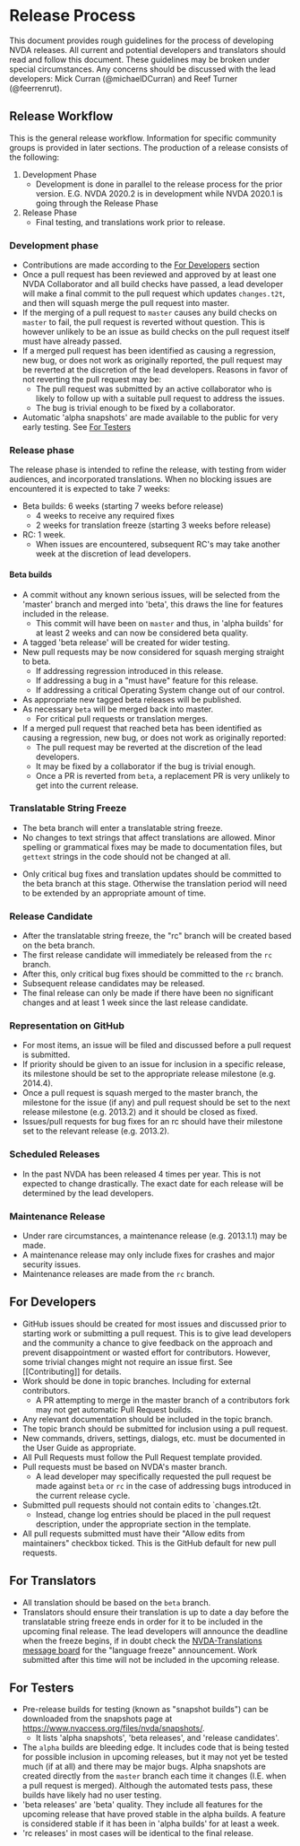 # Release Process

This document provides rough guidelines for the process of developing NVDA releases. All current and potential developers and translators should read and follow this document. These guidelines may be broken under special circumstances. Any concerns should be discussed with the lead developers: Mick Curran (@michaelDCurran) and Reef Turner (@feerrenrut).
 
## Release Workflow
This is the general release workflow. Information for specific community groups is provided in later sections. The production of a release consists of the following:
1. Development Phase
   - Development is done in parallel to the release process for the prior version. E.G. NVDA 2020.2 is in development while NVDA 2020.1 is going through the Release Phase
1. Release Phase
   - Final testing, and translations work prior to release.

### Development phase
* Contributions are made according to the [For Developers](#for-developers) section 
* Once a pull request has been reviewed and approved by at least one NVDA Collaborator and all build checks have passed, a lead developer will make a final commit to the pull request which updates `changes.t2t`, and then will squash merge the pull request into master.
* If the merging of a pull request to `master` causes any build checks on `master` to fail, the pull request is reverted without question. This is however unlikely to be an issue as build checks on the pull request itself must have already passed.
* If a merged pull request has been identified as causing a regression, new bug, or does not work as originally reported, the pull request may be reverted at the discretion of the lead developers. Reasons in favor of not reverting the pull request may be: 
  * The pull request was submitted by an active collaborator who is likely to follow up with a suitable pull request to address the issues.
  * The bug is trivial enough to be fixed by a collaborator.
*  Automatic 'alpha snapshots' are made available to the public for very early testing. See [For Testers](#for-testers)

### Release phase
The release phase is intended to refine the release, with testing from wider audiences, and incorporated translations.
When no blocking issues are encountered it is expected to take 7 weeks:
- Beta builds: 6 weeks (starting 7 weeks before release)
  - 4 weeks to receive any required fixes
  - 2 weeks for translation freeze (starting 3 weeks before release) 
- RC: 1 week.
  - When issues are encountered, subsequent RC's may take another week at the discretion of lead developers.

#### Beta builds
* A commit without any known serious issues, will be selected from the 'master' branch and merged into 'beta', this draws the line for features included in the release.
  - This commit will have been on `master` and thus, in 'alpha builds' for at least 2 weeks and can now be considered beta quality.
* A tagged 'beta release' will be created for wider testing. 
* New pull requests may be now considered for squash merging straight to beta.
  - If addressing regression introduced in this release.
  - If addressing a bug in a "must have" feature for this release.
  - If addressing a critical Operating System change out of our control.
* As appropriate new tagged beta releases will be published. 
* As necessary `beta` will be merged back into master.
  - For critical pull requests or translation merges.
* If a merged pull request that reached beta has been identified as causing a regression, new bug, or does not work as originally reported:
  - The pull request may be reverted at the discretion of the lead developers.
  - It may be fixed by a collaborator if the bug is trivial enough.
  - Once a PR is reverted from `beta`, a replacement PR is very unlikely to get into the current release.

### Translatable String Freeze
- The beta branch will enter a translatable string freeze.
- No changes to text strings that affect translations are allowed. Minor spelling or grammatical fixes may be made to documentation files, but `gettext` strings in the code should not be changed at all.
* Only critical bug fixes and translation updates should be committed to the beta branch at this stage. Otherwise the translation period will need to be extended by an appropriate amount of time.

### Release Candidate
* After the translatable string freeze, the "rc" branch will be created based on the beta branch.
* The first release candidate will immediately be released from the `rc` branch.
* After this, only critical bug fixes should be committed to the `rc` branch.
* Subsequent release candidates may be released.
* The final release can only be made if there have been no significant changes and at least 1 week since the last release candidate.

### Representation on GitHub
* For most items, an issue will be filed and discussed before a pull request is submitted.
* If priority should be given to an issue for inclusion in a specific release, its milestone should be set to the appropriate release milestone (e.g. 2014.4).
* Once a pull request is squash merged to the master branch, the milestone for the issue (if any) and pull request should be set to the next release milestone (e.g. 2013.2) and it should be closed as fixed.
* Issues/pull requests for bug fixes for an rc should have their milestone set to the relevant release (e.g. 2013.2).

### Scheduled Releases
* In the past NVDA has been released 4 times per year. This is not expected to change drastically. The exact date for each release will be determined by the lead developers.

### Maintenance Release
* Under rare circumstances, a maintenance release (e.g. 2013.1.1) may be made.
* A maintenance release may only include fixes for crashes and major security issues.
* Maintenance releases are made from the `rc` branch.

## For Developers
* GitHub issues should be created for most issues and discussed prior to starting work or submitting a pull request. This is to give lead developers and the community a chance to give feedback on the approach and prevent disappointment or wasted effort for contributors. However, some trivial changes might not require an issue first. See [[Contributing]] for details.
* Work should be done in topic branches. Including for external contributors.
  - A PR attempting to merge in the master branch of a contributors fork may not get automatic Pull Request builds.
* Any relevant documentation should be included in the topic branch.
* The topic branch should be submitted for inclusion using a pull request.
* New commands, drivers, settings, dialogs, etc. must be documented in the User Guide as appropriate.
* All Pull Requests must follow the Pull Request template provided.
* Pull requests must be based on NVDA's master branch.
  - A lead developer may specifically requested the pull request be made against `beta` or `rc` in the case of addressing bugs introduced in the current release cycle.
* Submitted pull requests should not contain edits to `changes.t2t.
  - Instead, change log entries should be placed in the pull request description, under the appropriate section in the template.
* All pull requests submitted must have their "Allow edits from maintainers" checkbox ticked. This is the GitHub default for new pull requests.

## For Translators
* All translation should be based on the `beta` branch.
* Translators should ensure their translation is up to date a day before the translatable string freeze ends in order for it to be included in the upcoming final release. The lead developers will announce the deadline when the freeze begins, if in doubt check the [NVDA-Translations message board](https://groups.io/g/nvda-translations/) for the "language freeze" announcement. Work submitted after this time will not be included in the upcoming release.

## For Testers
* Pre-release builds for testing (known as "snapshot builds") can be downloaded from the snapshots page at https://www.nvaccess.org/files/nvda/snapshots/.
  - It lists 'alpha snapshots', 'beta releases', and 'release candidates'. 
* The `alpha` builds are bleeding edge. It includes code that is being tested for possible inclusion in upcoming releases, but it may not yet be tested much (if at all) and there may be major bugs. Alpha snapshots are created directly from the `master` branch each time it changes (I.E. when a pull request is merged). Although the automated tests pass, these builds have likely had no user testing.
* 'beta releases' are 'beta' quality. They include all features for the upcoming release that have proved stable in the alpha builds. A feature is considered stable if it has been in 'alpha builds' for at least a week.
* 'rc releases' in most cases will be identical to the final release.
